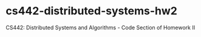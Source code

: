 # cs442-distributed-systems-hw2
CS442: Distributed Systems and Algorithms - Code Section of Homework II
